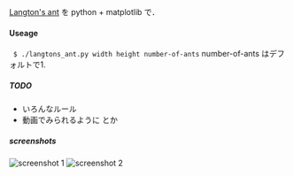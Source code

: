 [Langton's ant][1] を python + matplotlib で．

#### Useage
``` $ ./langtons_ant.py width height number-of-ants```
number-of-ants はデフォルトで1.

##### TODO 
* いろんなルール
* 動画でみられるように
とか

##### screenshots
![screenshot 1](./screenshots/figure_1.png) 
![screenshot 2](./screenshots/figure_2.png)


[1]: http://en.wikipedia.org/wiki/Langton%27s_ant
